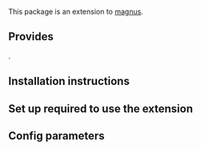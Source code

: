 
This package is an extension to [magnus](https://github.com/AstraZeneca/magnus-core).

## Provides 
<The functionality it provides here>.

## Installation instructions

## Set up required to use the extension

## Config parameters

